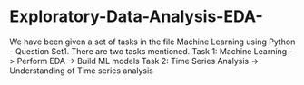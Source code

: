 # Exploratory-Data-Analysis-EDA-

We have been given a set of tasks in the file Machine Learning using Python - Question Set1. There are two tasks mentioned. 
Task 1:
  Machine Learning 
  -> Perform EDA
  -> Build ML models
 Task 2:
  Time Series Analysis
  -> Understanding of Time series analysis
